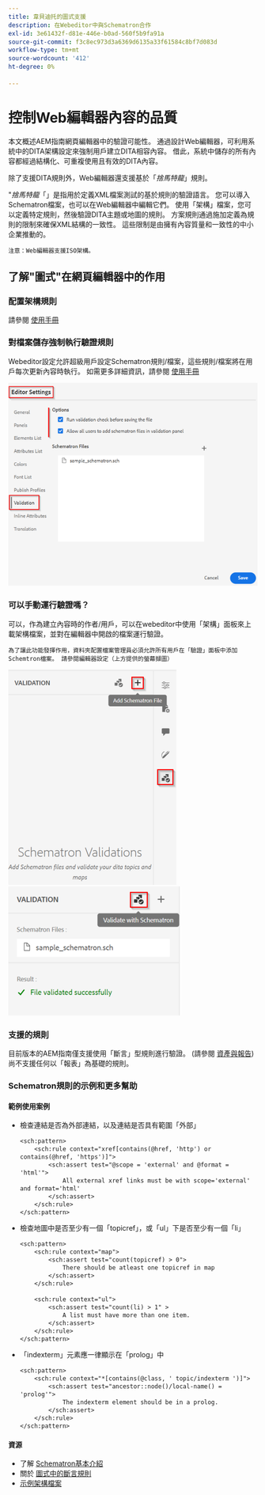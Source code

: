 ```yaml
---
title: 韋貝迪托的圖式支援
description: 在Webeditor中與Schematron合作
exl-id: 3e61432f-d81e-446e-b0ad-560f5b9fa91a
source-git-commit: f3c8ec973d3a6369d6135a33f61584c8bf7d083d
workflow-type: tm+mt
source-wordcount: '412'
ht-degree: 0%

---
```


# 控制Web編輯器內容的品質

本文概述AEM指南網頁編輯器中的驗證可能性。
通過設計Web編輯器，可利用系統中的DITA架構設定來強制用戶建立DITA相容內容。 借此，系統中儲存的所有內容都經過結構化、可重複使用且有效的DITA內容。

除了支援DITA規則外，Web編輯器還支援基於「*捨馬特龍*」規則。

&quot;*捨馬特龍*「」是指用於定義XML檔案測試的基於規則的驗證語言。 您可以導入Schematron檔案，也可以在Web編輯器中編輯它們。 使用「架構」檔案，您可以定義特定規則，然後驗證DITA主題或地圖的規則。 方案規則通過施加定義為規則的限制來確保XML結構的一致性。 這些限制是由擁有內容質量和一致性的中小企業推動的。

    注意：Web編輯器支援ISO架構。


## 了解&quot;圖式&quot;在網頁編輯器中的作用

### 配置架構規則

請參閱 [使用手冊](https://helpx.adobe.com/content/dam/help/en/xml-documentation-solution/4-2/Adobe-Experience-Manager-Guides_UUID_User-Guide_EN.pdf#page=148)


### 對檔案儲存強制執行驗證規則

Webeditor設定允許超級用戶設定Schematron規則/檔案，這些規則/檔案將在用戶每次更新內容時執行。 如需更多詳細資訊，請參閱 [使用手冊](https://helpx.adobe.com/content/dam/help/en/xml-documentation-solution/4-2/Adobe-Experience-Manager-Guides_UUID_User-Guide_EN.pdf#page=58)

![從網頁編輯器設定設定規則](../../../assets/authoring/schematron-editorsettings-validation-tab.png)


### 可以手動運行驗證嗎？

可以，作為建立內容時的作者/用戶，可以在webeditor中使用「架構」面板來上載架構檔案，並對在編輯器中開啟的檔案運行驗證。

    為了讓此功能發揮作用，資料夾配置檔案管理員必須允許所有用戶在「驗證」面板中添加Schemtron檔案。 請參閱編輯器設定（上方提供的螢幕擷圖）

![選擇架構檔案](../../../assets/authoring/schematron-rightpanel-validation-addsch.png)
![執行驗證](../../../assets/authoring/schematron-rightpanel-validation-runsch.png)


### 支援的規則

目前版本的AEM指南僅支援使用「斷言」型規則進行驗證。 (請參閱 [資產與報告](https://schematron.com/document/205.html))尚不支援任何以「報表」為基礎的規則。


### Schematron規則的示例和更多幫助

#### 範例使用案例

- 檢查連結是否為外部連結，以及連結是否具有範圍「外部」

   ```
   <sch:pattern>
       <sch:rule context="xref[contains(@href, 'http') or contains(@href, 'https')]">
           <sch:assert test="@scope = 'external' and @format = 'html'">
               All external xref links must be with scope='external' and format='html'
           </sch:assert>
       </sch:rule>
   </sch:pattern>
   ```

- 檢查地圖中是否至少有一個「topicref」，或「ul」下是否至少有一個「li」

   ```
   <sch:pattern>
       <sch:rule context="map">
           <sch:assert test="count(topicref) > 0">
               There should be atleast one topicref in map
           </sch:assert>
       </sch:rule>
   
       <sch:rule context="ul">
           <sch:assert test="count(li) > 1" >
               A list must have more than one item.
           </sch:assert>
       </sch:rule>
   </sch:pattern>
   ```

- 「indexterm」元素應一律顯示在「prolog」中

   ```
   <sch:pattern>
       <sch:rule context="*[contains(@class, ' topic/indexterm ')]">
           <sch:assert test="ancestor::node()/local-name() = 'prolog'">
               The indexterm element should be in a prolog.
           </sch:assert>
       </sch:rule>
   </sch:pattern>
   ```

#### 資源

- 了解  [Schematron基本介紹](https://da2022.xatapult.com/#what-is-schematron)
- 關於 [圖式中的斷言規則](https://www.xml.com/pub/a/2003/11/12/schematron.html#Assertions)
- [示例架構檔案](../../../assets/authoring/sample_schematron.sch)
